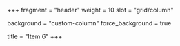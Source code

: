 +++
fragment = "header"
weight = 10
slot = "grid/column"

background = "custom-column"
force_background = true


title = "Item 6"
+++
